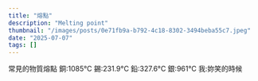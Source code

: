 ```yaml
---
title: "熔點"
description: "Melting point"
thumbnail: "/images/posts/0e71fb9a-b792-4c18-8302-3494beba55c7.jpeg"
date: "2025-07-07"
tags: []
---
```


常見的物質熔點
銅:1085°C
錫:231.9°C
鉛:327.6°C
銀:961°C
我:妳笑的時候

